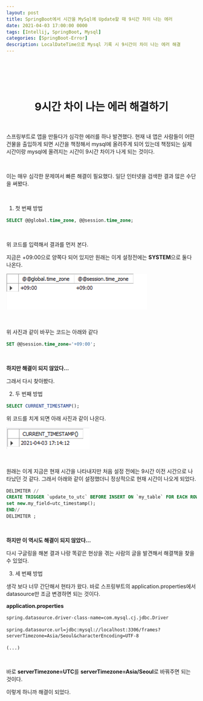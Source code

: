 ```yaml
---
layout: post
title: SpringBoot에서 시간을 MySql에 Update할 때 9시간 차이 나는 에러
date: 2021-04-03 17:00:00 0000
tags: [Intellij, SpringBoot, Mysql]
categories: [SpringBoot-Error]
description: LocalDateTime으로 Mysql 기록 시 9시간이 차이 나는 에러 해결
---
```


<br>

<br><br>

# <center>9시간 차이 나는 에러 해결하기</center>

<br>

스프링부트로 앱을 만들다가 심각한 에러를 하나 발견했다. 현재 내 앱은 사람들이 어떤 건물을 출입하게 되면 시간을 책정해서 mysql에 올려주게 되어 있는데 책정되는 실제 시간이랑 mysql에 올려지는 시간이 9시간 차이가 나게 되는 것이다.

<br>

이는 매우 심각한 문제여서 빠른 해결이 필요했다. 일단 인터넷을 검색한 결과 많은 수단을 써봤다.

<br>

1. 첫 번째 방법

```sql
SELECT @@global.time_zone, @@session.time_zone;
```

<br>

위 코드를 입력해서 결과를 먼저 본다.

지금은 +09:00으로 양쪽다 되어 있지만 원래는 이게 설정전에는 **SYSTEM**으로 둘다 나온다.

![](../images/SpringBoot_Error/post2/2021-04-03-17-08-14.png)

<br>

위 사진과 같이 바꾸는 코드는 아래와 같다

```sql
SET @@session.time_zone='+09:00';
```

<br>

**하지만 해결이 되지 않았다...**

그래서 다시 찾아봤다.

2. 두 번째 방법

```sql
SELECT CURRENT_TIMESTAMP();
```

위 코드를 치게 되면 아래 사진과 같이 나온다.

![](../images/SpringBoot_Error/post2/2021-04-03-17-14-48.png)

<br>

원래는 이게 지금은 현재 시간을 나타내지만 처음 설정 전에는 9시간 이전 시간으로 나타났던 것 같다. 그래서 아래와 같이 설정했더니 정상적으로 현재 시간이 나오게 되었다.

```sql
DELIMITER //
CREATE TRIGGER `update_to_utc` BEFORE INSERT ON `my_table` FOR EACH ROW BEGIN
set new.my_field=utc_timestamp();
END//
DELIMITER ;
```

<br>

**하지만 이 역시도 해결이 되지 않았다...**

다시 구글링을 해본 결과 나랑 똑같은 현상을 겪는 사람의 글을 발견해서 해결책을 찾을 수 있었다.

3. 세 번째 방법

생각 보다 너무 간단해서 현타가 왔다.
바로 스프링부트의 application.properties에서 datasource만 조금 변경하면 되는 것이다.

**application.properties**

```
spring.datasource.driver-class-name=com.mysql.cj.jdbc.Driver

spring.datasource.url=jdbc:mysql://localhost:3306/frames?serverTimezone=Asia/Seoul&characterEncoding=UTF-8

(...)
```

<br>

바로 **serverTimezone=UTC**를 **serverTimezone=Asia/Seoul**로 바꿔주면 되는 것이다.

이렇게 하니까 해결이 되었다.
